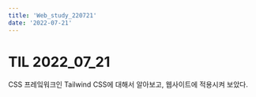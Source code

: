 ```yaml
---
title: 'Web_study_220721'
date: '2022-07-21'
---
```


# TIL 2022_07_21
CSS 프레잌워크인 Tailwind CSS에 대해서 알아보고, 웹사이트에 적용시켜 보았다.